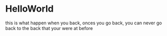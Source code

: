 # HelloWorld
this is what happen when you back, onces you go back, you can never go back to the back that your were at before
# 

